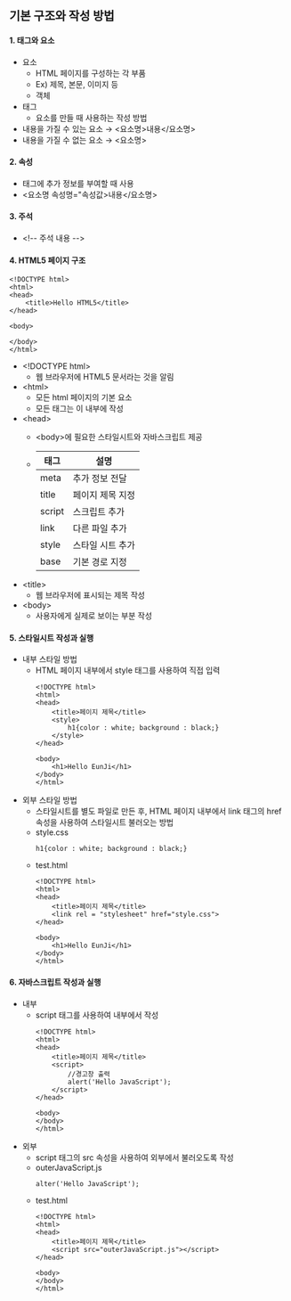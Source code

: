 ## 기본 구조와 작성 방법

#### 1. 태그와 요소
- 요소
    - HTML 페이지를 구성하는 각 부품
    - Ex) 제목, 본문, 이미지 등
    - 객체
- 태그
    - 요소를 만들 때 사용하는 작성 방법
- 내용을 가질 수 있는 요소 → <요소명>내용</요소명>
- 내용을 가질 수 없는 요소 → <요소명>

#### 2. 속성
- 태그에 추가 정보를 부여할 때 사용
- <요소명 속성명="속성값>내용</요소명>

#### 3. 주석
- \<!-- 주석 내용 --\>

#### 4. HTML5 페이지 구조
```
<!DOCTYPE html>
<html>
<head>
    <title>Hello HTML5</title>
</head>

<body>

</body>
</html>
```
- \<!DOCTYPE html\>
    - 웹 브라우저에 HTML5 문서라는 것을 알림
- \<html\>
    - 모든 html 페이지의 기본 요소
    - 모든 태그는 이 내부에 작성
- \<head\>
    - \<body\>에 필요한 스타일시트와 자바스크립트 제공

    - |태그|설명|
        |------|---|
        |meta|추가 정보 전달|
        |title|페이지 제목 지정|
        |script|스크립트 추가|
        |link|다른 파일 추가|
        |style|스타일 시트 추가|
        |base|기본 경로 지정|
- \<title\>
    - 웹 브라우저에 표시되는 제목 작성
- \<body\>
    - 사용자에게 실제로 보이는 부분 작성

#### 5. 스타일시트 작성과 실행
- 내부 스타일 방법
    - HTML 페이지 내부에서 style 태그를 사용하여 직접 입력
        ```
        <!DOCTYPE html>
        <html>
        <head>
            <title>페이지 제목</title>
            <style>
                h1{color : white; background : black;}
            </style>
        </head>
        
        <body>
            <h1>Hello EunJi</h1>
        </body>
        </html>
- 외부 스타일 방법
    - 스타일시트를 별도 파일로 만든 후, HTML 페이지 내부에서 link 태그의 href 속성을 사용하여 스타일시트 불러오는 방법
    - style.css
        ```
        h1{color : white; background : black;}
        ```
    - test.html
        ```
        <!DOCTYPE html>
        <html>
        <head>
            <title>페이지 제목</title>
            <link rel = "stylesheet" href="style.css">
        </head>

        <body>
            <h1>Hello EunJi</h1>
        </body>
        </html>
        ```

#### 6. 자바스크립트 작성과 실행
- 내부
    - script 태그를 사용하여 내부에서 작성
        ```
        <!DOCTYPE html>
        <html>
        <head>
            <title>페이지 제목</title>
            <script>
                //경고창 출력
                alert('Hello JavaScript');
            </script>
        </head>

        <body>
        </body>
        </html>
        ```
- 외부
    - script 태그의 src 속성을 사용하여 외부에서 불러오도록 작성
    - outerJavaScript.js    
        ```
        alter('Hello JavaScript');
        ```
    - test.html
        ```
        <!DOCTYPE html>
        <html>
        <head>
            <title>페이지 제목</title>
            <script src="outerJavaScript.js"></script>
        </head>
        
        <body>
        </body>
        </html>
        ```

